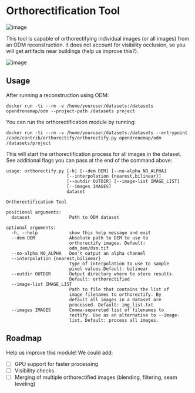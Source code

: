 # Orthorectification Tool

![image](https://user-images.githubusercontent.com/1951843/111536715-fc91c380-8740-11eb-844c-5b7960186391.png)

This tool is capable of orthorectifying individual images (or all images) from an ODM reconstruction. It does not account for visibility occlusion, so you will get artifacts near buildings (help us improve this?).

![image](https://user-images.githubusercontent.com/1951843/111529183-3ad6b500-8738-11eb-9960-b1aa676f863b.png)

## Usage

After running a reconstruction using ODM:

```
docker run -ti --rm -v /home/youruser/datasets:/datasets opendronemap/odm --project-path /datasets project
```

You can run the orthorectification module by running:

```
docker run -ti --rm -v /home/youruser/datasets:/datasets --entrypoint /code/contrib/orthorectify/orthorectify.py opendronemap/odm /datasets/project
```

This will start the orthorectification process for all images in the dataset. See additional flags you can pass at the end of the command above:

```
usage: orthorectify.py [-h] [--dem DEM] [--no-alpha NO_ALPHA]
                       [--interpolation {nearest,bilinear}]
                       [--outdir OUTDIR] [--image-list IMAGE_LIST]
                       [--images IMAGES]
                       dataset

Orthorectification Tool

positional arguments:
  dataset               Path to ODM dataset

optional arguments:
  -h, --help            show this help message and exit
  --dem DEM             Absolute path to DEM to use to
                        orthorectify images. Default:
                        odm_dem/dsm.tif
  --no-alpha NO_ALPHA   Don't output an alpha channel
  --interpolation {nearest,bilinear}
                        Type of interpolation to use to sample
                        pixel values.Default: bilinear
  --outdir OUTDIR       Output directory where to store results.
                        Default: orthorectified
  --image-list IMAGE_LIST
                        Path to file that contains the list of
                        image filenames to orthorectify. By
                        default all images in a dataset are
                        processed. Default: img_list.txt
  --images IMAGES       Comma-separeted list of filenames to
                        rectify. Use as an alternative to --image-
                        list. Default: process all images.
```

## Roadmap

Help us improve this module! We could add:

 - [ ] GPU support for faster processing
 - [ ] Visibility checks
 - [ ] Merging of multiple orthorectified images (blending, filtering, seam leveling)
